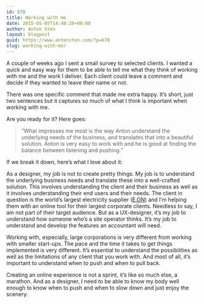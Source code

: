 ```yaml
---
id: 678
title: Working with me
date: 2015-05-05T14:48:28+00:00
author: Anton Sten
layout: blogpost
guid: https://www.antonsten.com/?p=678
slug: working-with-me/
---
```

A couple of weeks ago I sent a small survey to selected clients. I wanted a quick and easy way for them to be able to tell me what they think of working with me and the work I deliver. Each client could leave a comment and decide if they wanted to leave their name or not.

There was one specific comment that made me extra happy. It&#8217;s short, just two sentences but it captures so much of what I think is important when working with me.

Are you ready for it? Here goes:

> &#8220;What impresses me most is the way Anton understand the underlying needs of the business, and translates that into a beautiful solution. Anton is very easy to work with and he is good at finding the balance between listening and pushing.&#8221;

If we break it down, here&#8217;s what I love about it:

As a designer, my job is not to create pretty things. My job is to understand the underlying business needs and translate these into a well-crafted solution. This involves understanding the client and their business as well as it involves understanding their end users and their needs. The client in question is the world&#8217;s largest electricity supplier (<a href="http://www.eon.com/en.html" target="_blank">E.ON</a>) and I&#8217;m helping them with an online tool for their largest corporate clients. Needless to say, I am not part of their target audience. But as a UX-designer, it&#8217;s my job to understand how someone who&#8217;s a site operator thinks. It&#8217;s my job to understand and develop the features an accountant will need.

Working with, especially, large corporations is very different from working with smaller start-ups. The pace and the time it takes to get things implemented is very different. It&#8217;s essential to understand the possibilities as well as the limitations of any client that you work with. And most of all, it&#8217;s important to understand when to push and when to pull back.

Creating an online experience is not a sprint, it&#8217;s like so much else, a marathon. And as a designer, I need to be able to know my body well enough to know when to push and when to slow down and just enjoy the scenery.
